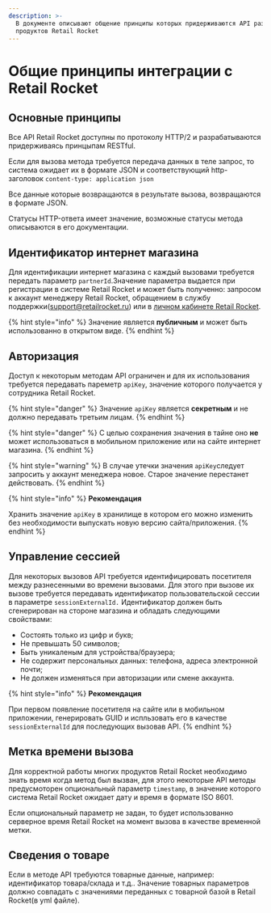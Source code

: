 ```yaml
---
description: >-
  В документе описывают общение принципы которых придерживаются API разных
  продуктов Retail Rocket
---
```


# Общие принципы интеграции с Retail Rocket

## Основные принципы

Все API Retail Rocket доступны по протоколу HTTP/2 и разрабатываются придерживаясь принцыпам RESTful.

Если для вызова метода требуется передача данных в теле запрос, то система ожидает их в формате JSON и соответствующий http-заголовок `content-type: application json`

Все данные которые возвращаются в результате вызова, возвращаются в формате JSON.

Статусы HTTP-ответа имеет значение, возможные статусы метода описываются в его документации.

## **Идентификатор интернет магазина**

Для идентификации интернет магазина с каждый вызовами требуется передать параметр `partnerId`.Значение параметра выдается при регистрации в системе Retail Rocket и может быть полученно: запросом к аккаунт менеджеру Retail Rocket, обращением в службу поддержки\(support@retailrocket.ru\) или в [личном кабинете Retail Rocket](https://my.retailrocket.ru).

{% hint style="info" %}
Значение является **публичным** и может быть использованно в открытом виде.
{% endhint %}

## Авторизация

Доступ к некоторым методам API ограничен и для их использования требуется передавать пареметр `apiKey`, значение которого получается у сотрудника Retail Rocket.

{% hint style="danger" %}
Значение `apiKey` является **секретным** и не должно передавать третьим лицам.
{% endhint %}

{% hint style="danger" %}
С целью сохранения значения в тайне оно **не** может использоваться в мобильном приложение или на сайте интернет магазина.
{% endhint %}

{% hint style="warning" %}
В случае утечки значения `apiKey`следует запросить у аккаунт менеджера новое. Старое значение перестанет действовать.
{% endhint %}

{% hint style="info" %}
**Рекомендация**

Хранить значение `apiKey` в хранилище в котором его можно изменить без необходимости выпускать новую версию сайта/приложения.
{% endhint %}

## **Управление сессией**

Для некоторых вызовов API требуется идентифицировать посетителя между разнесенными во времени вызовами. Для этого при вызове их вызове требуется передавать идентификатор пользовательской сессии в параметре `sessionExternalId.` Идентификатор должен быть сгенерирован на стороне магазина и обладать следующими свойствами:

* Состоять только из цифр и букв;
* Не превышать 50 символов;
* Быть уникаленым для устройства/браузера;
* Не содержит персональных данных: телефона, адреса электронной почти;
* Не должен изменяться при авторизации или смене аккаунта.

{% hint style="info" %}
**Рекомендация**

При первом появление посетителя на сайте или в мобильном приложении, генерировать GUID и испльзовать его в качестве `sessionExternalId` для последующих вызовав API.
{% endhint %}

## Метка времени вызова

Для корректной работы многих продуктов Retail Rocket необходимо знать время когда метод был вызван, для этого некоторые API методы предусмоторен опциональный параметр `timestamp`, в значение которого система Retail Rocket ожидает дату и время в формате ISO 8601.

Если опциональный параметр не задан, то будет использованно серверное время Retail Rocket на момент вызова в качестве временной метки.

## Сведения о товаре

Если в методе API требуются товарные данные, например: идентификатор товара/склада и т.д.. Значение товарных параметров должно совпадать с значениями переданных с товарной базой в Retail Rocket\(в yml файле\).

